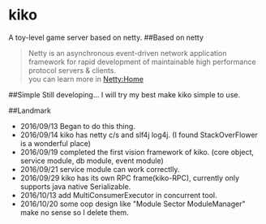 # kiko
A toy-level game server based on netty.
##Based on netty
>Netty is an asynchronous event-driven network application framework 
for rapid development of maintainable high performance protocol servers & clients.  
you can learn more in [Netty:Home](http://netty.io/)  

##Simple
Still developing... I will try my best make kiko simple to use.  

##Landmark  
* 2016/09/13 Began to do this thing.
* 2016/09/14 kiko has netty c/s and slf4j log4j. (I found StackOverFlower is a wonderful place)
* 2016/09/19 completed the first vision framework of kiko. (core object, service module, db module, event module)
* 2016/09/21 service module can work correctlly.
* 2016/09/29 kiko has its own RPC frame(kiko-RPC), currently only supports java native Serializable. 
* 2016/10/13 add MultiConsumerExecutor in concurrent tool.
* 2016/10/20 some oop design like "Module Sector ModuleManager" make no sense so I delete them.
